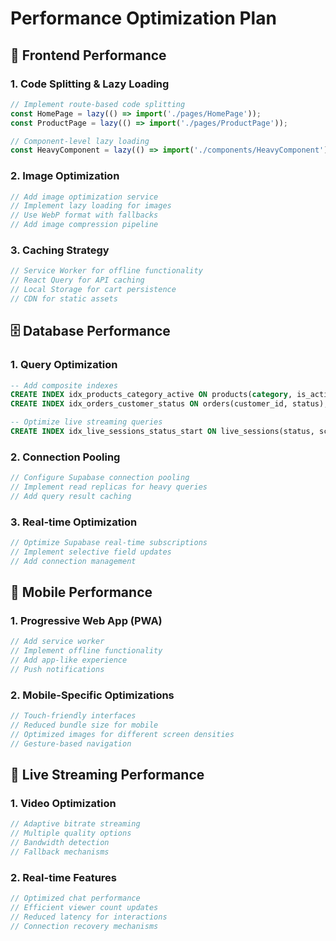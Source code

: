# Performance Optimization Plan

## 🚀 Frontend Performance

### 1. Code Splitting & Lazy Loading
```typescript
// Implement route-based code splitting
const HomePage = lazy(() => import('./pages/HomePage'));
const ProductPage = lazy(() => import('./pages/ProductPage'));

// Component-level lazy loading
const HeavyComponent = lazy(() => import('./components/HeavyComponent'));
```

### 2. Image Optimization
```typescript
// Add image optimization service
// Implement lazy loading for images
// Use WebP format with fallbacks
// Add image compression pipeline
```

### 3. Caching Strategy
```typescript
// Service Worker for offline functionality
// React Query for API caching
// Local Storage for cart persistence
// CDN for static assets
```

## 🗄️ Database Performance

### 1. Query Optimization
```sql
-- Add composite indexes
CREATE INDEX idx_products_category_active ON products(category, is_active);
CREATE INDEX idx_orders_customer_status ON orders(customer_id, status);

-- Optimize live streaming queries
CREATE INDEX idx_live_sessions_status_start ON live_sessions(status, scheduled_start_time);
```

### 2. Connection Pooling
```typescript
// Configure Supabase connection pooling
// Implement read replicas for heavy queries
// Add query result caching
```

### 3. Real-time Optimization
```typescript
// Optimize Supabase real-time subscriptions
// Implement selective field updates
// Add connection management
```

## 📱 Mobile Performance

### 1. Progressive Web App (PWA)
```typescript
// Add service worker
// Implement offline functionality
// Add app-like experience
// Push notifications
```

### 2. Mobile-Specific Optimizations
```typescript
// Touch-friendly interfaces
// Reduced bundle size for mobile
// Optimized images for different screen densities
// Gesture-based navigation
```

## 🎥 Live Streaming Performance

### 1. Video Optimization
```typescript
// Adaptive bitrate streaming
// Multiple quality options
// Bandwidth detection
// Fallback mechanisms
```

### 2. Real-time Features
```typescript
// Optimized chat performance
// Efficient viewer count updates
// Reduced latency for interactions
// Connection recovery mechanisms
```